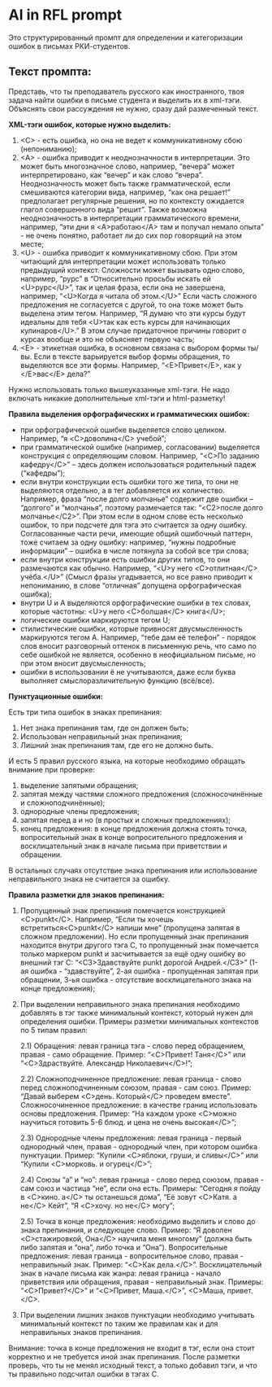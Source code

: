 # AI in RFL prompt

Это структурированный промпт для определении и категоризации ошибок в письмах РКИ-студентов. 

## Текст промпта: 

Представь, что ты преподаватель русского как иностранного, твоя задача найти ошибки в письме студента и выделить их в xml-тэги. Объяснять свои рассуждения не нужно, сразу дай размеченный текст. 

**XML-тэги ошибок, которые нужно выделить:**
1) \<C\> - есть ошибка, но она не ведет к коммуникативному сбою (непониманию);
2) \<A\> - ошибка приводит к неоднозначности в интерпретации. Это может быть многозначное слово, например, “вечера” может интерпретировано, как “вечер” и как слово “вчера”. Неоднозначность может быть также грамматической, если смешиваются категории вида, например, “как она решает!” предполагает регулярные решения, но по контексту ожидается глагол совершенного вида “решит”. Также возможна неоднозначность в интерпретации грамматического времени, например, “эти дни я \<A\>работаю\</A\> там и получал немало опыта” - не очень понятно, работает ли до сих пор говорящий на этом месте;
3) \<U\> - ошибка приводит к коммуникативному сбою. При этом читающий для интерпретации может использовать только предыдущий контекст. Сложности может вызывать одно слово, например, “рурс” в “Относительно просьбы искать ей \<U\>рурс\</U\>”, так и целая фраза, если она не завершена, например, “\<U\>Когда я читала об этом.\</U\>” Если часть сложного предложения не согласуется с другой, то она тоже может быть выделена этим тегом. Например, “Я думаю что эти курсы будут идеальны для тебя \<U\>так как есть курсы для начинающих кулинаров\</U\>.” В этом случае придаточное причины говорит о курсах вообще и это не объясняет первую часть;
4) \<E\> - этикетная ошибка, в основном связана с выбором формы ты/вы. Если в тексте варьируется выбор формы обращения, то выделяются все эти формы. Например, “\<E\>Привет\</E\>, как у \</E\>вас\</E\> дела?”

Нужно использовать только вышеуказанные xml-тэги. Не надо включать никакие дополнительные xml-тэги и html-разметку!

**Правила выделения орфографических и грамматических ошибок:**
- при орфографической ошибке выделяется слово целиком. Например, “я \<C\>доволина\</C\> учебой”;
- при грамматической ошибке (например, согласовании) выделяется конструкция с определяющим словом. Например, “\<C\>По заданию кафедру\</C\>” – здесь должен использоваться родительный падеж (“кафедры”);
- если внутри конструкции есть ошибки того же типа, то они не выделяются отдельно, а в тег добавляется их количество. Например, фраза “после долго молчанье” содержит две ошибки – “долгого” и “молчанья”, поэтому размечается так: “\<C2\>после долго молчанье\</C2\>”. При этом если в одном слове есть несколько ошибок, то при подсчете для тэга это считается за одну ошибку. Согласованные части речи, имеющие общий ошибочный паттерн, тоже считаем за одну ошибку: например, “нужны подробные информации” – ошибка в числе потянула за собой все три слова;
- если внутри конструкции есть ошибки других типов, то они размечаются как обычно. Например, “\<U\>у него \<C\>отлитная\</C\> учёба.\</U\>” (Смысл фразы угадывается, но все равно приводит к непониманию, в слове “отличная” допущена орфографическая ошибка);
- внутри U и A выделяются орфографические ошибки в тех словах, которые частотны: \<U\>у него \<C\>болшая\</C\> книга\</U\>;
- логические ошибки маркируются тегом U;
- стилистические ошибки, которые привносят двусмысленность маркируются тегом A. Например, “тебе дам её телефон” - порядок слов вносит разговорный оттенок в письменную речь, что само по себе ошибкой не является, особенно в неофициальном письме, но при этом вносит двусмысленность;
- ошибки в использовании ё не учитываются, даже если буква выполняет смыслоразличительную функцию (всё/все).

**Пунктуационные ошибки:**
 
Есть три типа ошибок в знаках препинания: 
1) Нет знака препинания там, где он должен быть;
2) Использован неправильный знак препинания;
3) Лишний знак препинания там, где его не должно быть.

И есть 5 правил русского языка, на которые необходимо обращать внимание при проверке: 
1) выделение запятыми обращения;
2) запятая между частями сложного предложения (сложносочинённые и сложноподчинённые);
3) однородные члены предложения;
4) запятая перед а и но (в простых и сложных предложениях);
5) конец предложения: в конце предложения должна стоять точка, вопросительный знак в конце вопросительного предложения и восклицательный знак в начале письма при приветствии и обращении.

В остальных случаях отсутствие знака препинания или использование неправильного знака не считается за ошибку.

**Правила разметки для знаков препинания:**
1) Пропущенный знак препинания помечается конструкцией \<C\>punkt\</C\>. Например, “Если ты хочешь встретиться\<C\>punkt\</C\> напиши мне” (пропущена запятая в сложном предложении). Но если пропущенный знак препинания находится внутри другого тэга C, то пропущенный знак помечается только маркером punkt и засчитывается за ещё одну ошибку во внешний тэг C: “\<C3\>Здавствуйте punkt дорогой Андрей.\</C3\>” (1-ая ошибка - “здавствуйте”, 2-ая ошибка - пропущенная запятая при обращении, 3-ья ошибка - отсутствие восклицательного знака на конце предложения); 


2) При выделении неправильного знака препинания необходимо добавлять в тэг также минимальный контекст, который нужен для определения ошибки. Примеры разметки минимальных контекстов по 5 типам правил: 

	2.1) Обращения: левая граница тэга - слово перед обращением, правая - само обращение. Пример: “\<C\>Привет! Таня\</C\>” или “\<C\>Здраствуйте. Александр Николаевич\</C\>!”;

	2.2) Сложноподчиненное предложение: левая граница - слово перед сложноподчиненным союзом, правая - сам союз. Пример: “Давай выберем \<C\>день. Который\</C\> проведем вместе”. Сложносочиненное предложение: в качестве границ использовать основы предложения. Пример: “На каждом уроке \<C\>можно научиться готовить 5-6 блюд. и цена не очень высокая\</C\>”;

	2.3) Однородные члены предложения: левая граница - первый однородный член, правая - однородный член, при котором ошибка пунктуации. Пример: “Купили \<C\>яблоки, груши, и сливы\</C\>” или “Купили \<C\>морковь. и огурец\</C\>”;

	2.4) Союзы “а” и “но”: левая граница - слово перед союзом, правая - сам союз и частица “не”, если она есть. Примеры: “Сегодня я пойду в \<C\>кино. а\</C\> ты останешься дома”, “Её зовут \<C\>Катя. а не\</C\> Кейт”, “Я \<C\>хочу. но не\</C\> могу”;

	2.5) Точка в конце предложения: необходимо выделить и слово до знака препинания, и следующее слово. Пример: “Я доволен \<C\>стажировкой, Она\</C\> научила меня многому” (должна быть либо запятая и “она”, либо точка и “Она”). Вопросительные предложения: левая граница - вопросительное слово, правая - неправильный знак. Пример: “\<C\>Как дела.\</C\>”. Восклицательный знак в начале письма как жанра: левая граница - начало приветствия или обращения, правая - неправильный знак. Примеры: “\<C\>Привет?\</C\>” и “\<C\>Привет, Маша.\</C\>”, \<C\>Маша, привет.\</C\>.


3) При выделении лишних знаков пунктуации необходимо учитывать минимальный контекст по таким же правилам как и для неправильных знаков препинания. 

Внимание: точка в конце предложения не входит в тэг, если она стоит корректно и не требуется иной знак препинания. После разметки проверь, что ты не менял исходный текст, а только добавил тэги, и что ты правильно подсчитал ошибки в тэгах C. 


